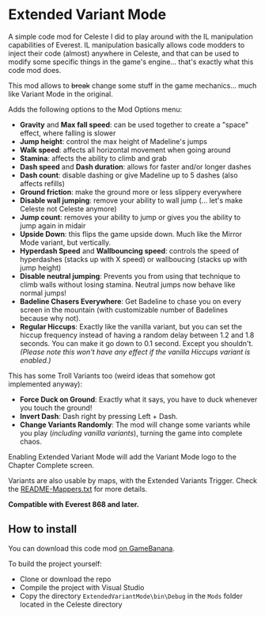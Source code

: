 # Extended Variant Mode

A simple code mod for Celeste I did to play around with the IL manipulation capabilities of Everest. 
IL manipulation basically allows code modders to inject their code (almost) anywhere in Celeste, and that can be used to modify some specific things in the game's engine... that's exactly what this code mod does.

This mod allows to ~~break~~ change some stuff in the game mechanics... much like Variant Mode in the original.

Adds the following options to the Mod Options menu:
* **Gravity** and **Max fall speed**: can be used together to create a "space" effect, where falling is slower
* **Jump height**: control the max height of Madeline's jumps
* **Walk speed**: affects all horizontal movement when going around
* **Stamina**: affects the ability to climb and grab
* **Dash speed** and **Dash duration**: allows for faster and/or longer dashes
* **Dash count**: disable dashing or give Madeline up to 5 dashes (also affects refills)
* **Ground friction**: make the ground more or less slippery everywhere
* **Disable wall jumping**: remove your ability to wall jump (... let's make Celeste not Celeste anymore)
* **Jump count**: removes your ability to jump or gives you the ability to jump again in midair
* **Upside Down**: this flips the game upside down. Much like the Mirror Mode variant, but vertically.
* **Hyperdash Speed** and **Wallbouncing speed**: controls the speed of hyperdashes (stacks up with X speed) or wallboucing (stacks up with jump height)
* **Disable neutral jumping**: Prevents you from using that technique to climb walls without losing stamina. Neutral jumps now behave like normal jumps!
* **Badeline Chasers Everywhere**: Get Badeline to chase you on every screen in the mountain (with customizable number of Badelines because why not).
* **Regular Hiccups**: Exactly like the vanilla variant, but you can set the hiccup frequency instead of having a random delay between 1.2 and 1.8 seconds. You can make it go down to 0.1 second. Except you shouldn't. _(Please note this won't have any effect if the vanilla Hiccups variant is enabled.)_

This has some Troll Variants too (weird ideas that somehow got implemented anyway):
* **Force Duck on Ground**: Exactly what it says, you have to duck whenever you touch the ground!
* **Invert Dash**: Dash right by pressing Left + Dash.
* **Change Variants Randomly**: The mod will change some variants while you play (_including vanilla variants_), turning the game into complete chaos.

Enabling Extended Variant Mode will add the Variant Mode logo to the Chapter Complete screen.

Variants are also usable by maps, with the Extended Variants Trigger. Check the [README-Mappers.txt](ExtendedVariantMode/README-Mappers.txt) for more details.

**Compatible with Everest 868 and later.**

## How to install

You can download this code mod [on GameBanana](https://gamebanana.com/gamefiles/9486).

To build the project yourself:
* Clone or download the repo
* Compile the project with Visual Studio
* Copy the directory `ExtendedVariantMode\bin\Debug` in the `Mods` folder located in the Celeste directory
